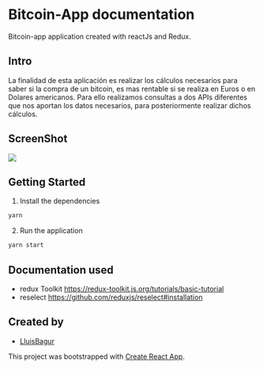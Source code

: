 
# Bitcoin-App documentation
Bitcoin-app application created with reactJs and Redux.

## Intro

La finalidad de esta aplicación es realizar los cálculos necesarios para saber si la compra de un bitcoin, es mas rentable si se realiza en Euros o en Dolares americanos. Para ello realizamos consultas a dos APIs diferentes que nos aportan los datos necesarios, para posteriormente realizar dichos cálculos.

## ScreenShot

![](./public/media/screenshoot.png)


## Getting Started

1. Install the dependencies

```sh
yarn
```

2. Run the application

```sh
yarn start
```

## Documentation used

- redux Toolkit https://redux-toolkit.js.org/tutorials/basic-tutorial
- reselect https://github.com/reduxjs/reselect#installation

## Created by

- [LluisBagur](https://github.com/LluisBagur)



This project was bootstrapped with [Create React App](https://github.com/facebook/create-react-app).
